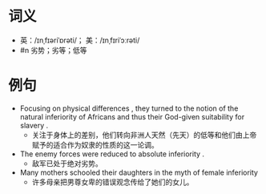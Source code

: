 # 词义
- 英：/ɪnˌfɪəriˈɒrəti/； 美：/ɪnˌfɪriˈɔːrəti/
- #n 劣势；劣等；低等
# 例句
- Focusing on physical differences , they turned to the notion of the natural inferiority of Africans and thus their God-given suitability for slavery .
	- 关注于身体上的差别，他们转向非洲人天然（先天）的低等和他们由上帝赋予的适合作为奴隶的性质的这一论调。
- The enemy forces were reduced to absolute inferiority .
	- 敌军已处于绝对劣势。
- Many mothers schooled their daughters in the myth of female inferiority
	- 许多母亲把男尊女卑的错误观念传给了她们的女儿。
